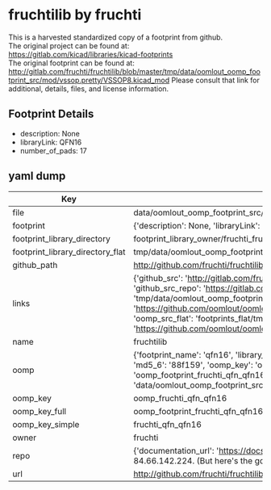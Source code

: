 # fruchtilib by fruchti  
This is a harvested standardized copy of a footprint from github.  
The original project can be found at:  
https://gitlab.com/kicad/libraries/kicad-footprints  
The original footprint can be found at:
http://gitlab.com/fruchti/fruchtilib/blob/master/tmp/data/oomlout_oomp_footprint_src/mod/vssop.pretty/VSSOP8.kicad_mod
Please consult that link for additional, details, files, and license information.  
## Footprint Details
* description: None  
* libraryLink: QFN16  
* number_of_pads: 17  
## yaml dump  
| Key | Value |  
| --- | --- |  
| file | data/oomlout_oomp_footprint_src/fruchtilib/mod/qfn.pretty/QFN16.kicad_mod |  
| footprint | {'description': None, 'libraryLink': 'QFN16', 'number_of_pads': 17} |  
| footprint_library_directory | footprint_library_owner/fruchti_fruchtilib |  
| footprint_library_directory_flat | tmp/data/oomlout_oomp_footprint_src/footprints_flat/fruchti_qfn_qfn16/working |  
| github_path | http://github.com/fruchti/fruchtilib/blob/master/tmp/data/oomlout_oomp_footprint_src/mod/qfn.pretty/QFN16.kicad_mod |  
| links | {'github_src': 'http://gitlab.com/fruchti/fruchtilib/blob/master/tmp/data/oomlout_oomp_footprint_src/mod/vssop.pretty/VSSOP8.kicad_mod', 'github_src_repo': 'https://gitlab.com/kicad/libraries/kicad-footprints', 'oomp_bot': 'tmp/data/oomlout_oomp_footprint_src/footprints/fruchti_qfn_qfn16/working', 'oomp_bot_github': 'https://github.com/oomlout/oomlout_oomp_footprint_bot/tree/main/tmp/data/oomlout_oomp_footprint_src/footprints/fruchti_qfn_qfn16/working', 'oomp_src_flat': 'footprints_flat/tmp/data/oomlout_oomp_footprint_src/footprints_flat/fruchti_qfn_qfn16/working', 'oomp_src_flat_github': 'https://github.com/oomlout/oomlout_oomp_footprint_src/tree/main/tmp/data/oomlout_oomp_footprint_src/footprints_flat/fruchti_qfn_qfn16/working'} |  
| name | fruchtilib |  
| oomp | {'footprint_name': 'qfn16', 'library_name': 'qfn', 'md5': '88f159893be66b363c5f45c230866b8a', 'md5_10': '88f159893b', 'md5_5': '88f15', 'md5_6': '88f159', 'oomp_key': 'oomp_fruchti_qfn_qfn16', 'oomp_key_extra': 'oomp_footprint_fruchti_qfn_qfn16', 'oomp_key_full': 'oomp_footprint_fruchti_qfn_qfn16_88f159', 'oomp_key_simple': 'fruchti_qfn_qfn16', 'original_filename': 'data/oomlout_oomp_footprint_src/fruchtilib/mod/qfn.pretty/QFN16.kicad_mod', 'owner_name': 'fruchti'} |  
| oomp_key | oomp_fruchti_qfn_qfn16 |  
| oomp_key_full | oomp_footprint_fruchti_qfn_qfn16 |  
| oomp_key_simple | fruchti_qfn_qfn16 |  
| owner | fruchti |  
| repo | {'documentation_url': 'https://docs.github.com/rest/overview/resources-in-the-rest-api#rate-limiting', 'message': "API rate limit exceeded for 84.66.142.224. (But here's the good news: Authenticated requests get a higher rate limit. Check out the documentation for more details.)"} |  
| url | http://github.com/fruchti/fruchtilib |  

